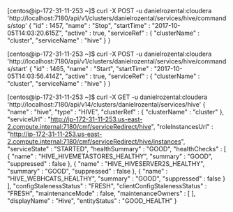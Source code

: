 [centos@ip-172-31-11-253 ~]$ curl -X POST -u danielrozental:cloudera 'http://localhost:7180/api/v1/clusters/danielrozental/services/hive/commands/stop'
{
  "id" : 1457,
  "name" : "Stop",
  "startTime" : "2017-10-05T14:03:20.615Z",
  "active" : true,
  "serviceRef" : {
    "clusterName" : "cluster",
    "serviceName" : "hive"
  }
}

[centos@ip-172-31-11-253 ~]$ curl -X POST -u danielrozental:cloudera 'http://localhost:7180/api/v1/clusters/danielrozental/services/hive/commands/start'
{
  "id" : 1465,
  "name" : "Start",
  "startTime" : "2017-10-05T14:03:56.414Z",
  "active" : true,
  "serviceRef" : {
    "clusterName" : "cluster",
    "serviceName" : "hive"
  }
}

[centos@ip-172-31-11-253 ~]$ curl -X GET -u danielrozental:cloudera 'http://localhost:7180/api/v14/clusters/danielrozental/services/hive'
{
  "name" : "hive",
  "type" : "HIVE",
  "clusterRef" : {
    "clusterName" : "cluster"
  },
  "serviceUrl" : "http://ip-172-31-11-253.us-east-2.compute.internal:7180/cmf/serviceRedirect/hive",
  "roleInstancesUrl" : "http://ip-172-31-11-253.us-east-2.compute.internal:7180/cmf/serviceRedirect/hive/instances",
  "serviceState" : "STARTED",
  "healthSummary" : "GOOD",
  "healthChecks" : [ {
    "name" : "HIVE_HIVEMETASTORES_HEALTHY",
    "summary" : "GOOD",
    "suppressed" : false
  }, {
    "name" : "HIVE_HIVESERVER2S_HEALTHY",
    "summary" : "GOOD",
    "suppressed" : false
  }, {
    "name" : "HIVE_WEBHCATS_HEALTHY",
    "summary" : "GOOD",
    "suppressed" : false
  } ],
  "configStalenessStatus" : "FRESH",
  "clientConfigStalenessStatus" : "FRESH",
  "maintenanceMode" : false,
  "maintenanceOwners" : [ ],
  "displayName" : "Hive",
  "entityStatus" : "GOOD_HEALTH"
}

